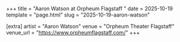 +++
title = "Aaron Watson at Orpheum Flagstaff "
date = 2025-10-19
template = "page.html"
slug = "2025-10-19-aaron-watson"

[extra]
artist = "Aaron Watson"
venue = "Orpheum Theater Flagstaff"
venue_url = "https://www.orpheumflagstaff.com/"
+++
